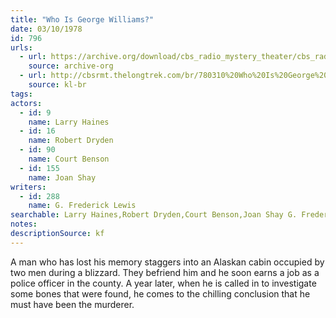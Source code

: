 ```yaml
---
title: "Who Is George Williams?"
date: 03/10/1978
id: 796
urls: 
  - url: https://archive.org/download/cbs_radio_mystery_theater/cbs_radio_mystery_theater-0751-0800.zip/cbs_radio_mystery_theater-0751-0800%2Fcbsrmt_0796_who_is_george_williams.mp3
    source: archive-org
  - url: http://cbsrmt.thelongtrek.com/br/780310%20Who%20Is%20George%20Williams%20-%20WBBM.mp3
    source: kl-br
tags: 
actors:  
  - id: 9
    name: Larry Haines  
  - id: 16
    name: Robert Dryden  
  - id: 90
    name: Court Benson  
  - id: 155
    name: Joan Shay
writers:  
  - id: 288
    name: G. Frederick Lewis
searchable: Larry Haines,Robert Dryden,Court Benson,Joan Shay G. Frederick Lewis
notes: 
descriptionSource: kf
---
```

A man who has lost his memory staggers into an Alaskan cabin occupied by two men during a blizzard. They befriend him and he soon earns a job as a police officer in the county. A year later, when he is called in to investigate some bones that were found, he comes to the chilling conclusion that he must have been the murderer.